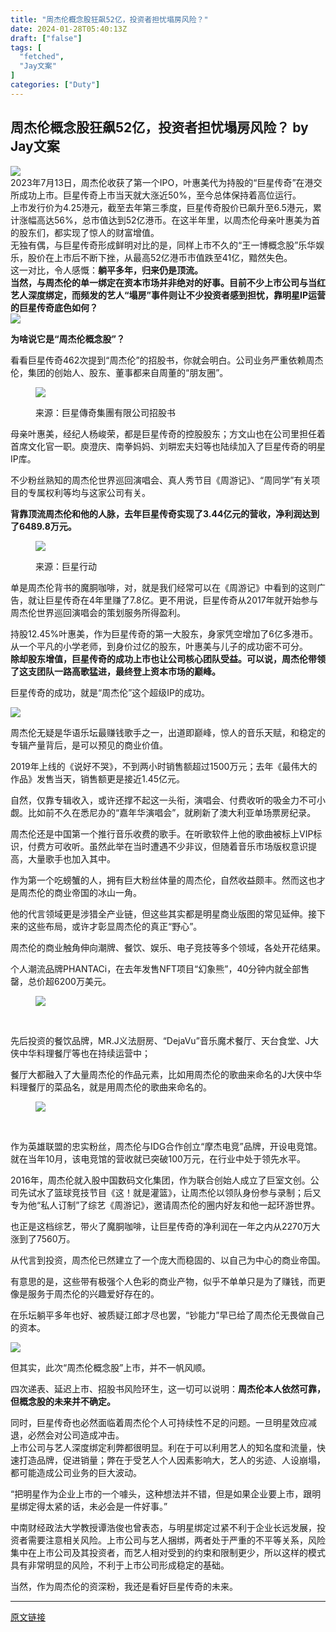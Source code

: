 ```yaml
---
title: "周杰伦概念股狂飙52亿，投资者担忧塌房风险？"
date: 2024-01-28T05:40:13Z
draft: ["false"]
tags: [
  "fetched",
  "Jay文案"
]
categories: ["Duty"]
---
```

周杰伦概念股狂飙52亿，投资者担忧塌房风险？ by Jay文案
------
<div><section><img data-croporisrc="https://mmbiz.qpic.cn/mmbiz_jpg/ZAXH1icLndgt4OLdicGvGsmibjFhS64aJ2u6HDDTo1x5QzNVRlqiam2EY3VGquStxf39obibuNWN6wAf5ibxxpg88v0Q/0?wx_fmt=jpeg" data-cropx1="0" data-cropx2="1245" data-cropy1="0" data-cropy2="1345.0446428571431" data-imgfileid="501791628" data-ratio="1.0796296296296297" data-src="https://mmbiz.qpic.cn/mmbiz_jpg/ZAXH1icLndgt4OLdicGvGsmibjFhS64aJ2uBOG9gLcHzibP8CU2d1cyFSqicxvibgpuCXaMEmFUckW1zP9icNdRtFu4Gw/640?wx_fmt=jpeg" data-type="jpeg" data-w="1080" src="https://mmbiz.qpic.cn/mmbiz_jpg/ZAXH1icLndgt4OLdicGvGsmibjFhS64aJ2uBOG9gLcHzibP8CU2d1cyFSqicxvibgpuCXaMEmFUckW1zP9icNdRtFu4Gw/640?wx_fmt=jpeg"></section><section><span>2023年7月13日，周杰伦收获了第一个IPO，叶惠美代为持股的“巨星传奇”在港交所成功上市。</span><span>巨星传奇上市当天就大涨近50%，至今总体保持着高位运行。</span></section><section><span>上市发行价为4.25港元，截至去年第三季度，巨星传奇股价已飙升至6.5港元，累计涨幅高达56%，总市值达到52亿港币。在这半年里，以周杰伦母亲叶惠美为首的股东们，都实现了惊人的财富增值。</span></section><section><span>无独有偶，与巨星传奇形成鲜明对比的是，同样上市不久的“王一博概念股”乐华娱乐，股价在上市后不断下挫，从最高52亿港币市值跌至41亿，黯然失色。</span></section><section><span>这一对比，令人感慨：</span><strong><span>躺平多年，归来仍是顶流。</span></strong></section><section><strong><span>当然，与周杰伦的单一绑定在资本市场并非绝对的好事。目前不少上市公司与当红艺人深度绑定，而频发的艺人“塌房”事件则让不少投资者感到担忧，靠明星IP运营的巨星传奇底色如何？</span></strong><span></span></section><section><img data-imgfileid="501791632" data-ratio="0.5851851851851851" data-s="300,640" data-src="https://mmbiz.qpic.cn/mmbiz_jpg/ZAXH1icLndgt4OLdicGvGsmibjFhS64aJ2u7bL1MAo9SyMyorAj7EBVfl334TJJSGibANQqhlAkULPww28q14xyvEw/640?wx_fmt=jpeg&amp;from=appmsg" data-type="jpeg" data-w="1080" src="https://mmbiz.qpic.cn/mmbiz_jpg/ZAXH1icLndgt4OLdicGvGsmibjFhS64aJ2u7bL1MAo9SyMyorAj7EBVfl334TJJSGibANQqhlAkULPww28q14xyvEw/640?wx_fmt=jpeg&amp;from=appmsg"></section><p data-pid="8B-wBWvl"><strong><span>为啥说它是“周杰伦概念股”？</span></strong><span></span></p><p data-pid="R7x-DZtQ"><span>看看巨星传奇462次提到“周杰伦”的招股书，你就会明白。公司</span><span>业务严重依</span><span>赖周杰伦，集团的创始人、股东、董事都来自周董的“朋友圈”。</span></p><figure data-size="normal"><p><img data-croporisrc="https://mmbiz.qlogo.cn/mmbiz_jpg/ZAXH1icLndgt4OLdicGvGsmibjFhS64aJ2uzeV0yaXSqWWP9n6icicjET4iaCGHDiaibnFhqeclf1w6hmTuxnKVnppGTrQ/0?wx_fmt=other&amp;from=appmsg" data-cropx1="0" data-cropx2="640" data-cropy1="0" data-cropy2="211.47826086956522" data-imgfileid="501791630" data-ratio="0.3296875" data-src="https://mmbiz.qpic.cn/mmbiz_jpg/ZAXH1icLndgt4OLdicGvGsmibjFhS64aJ2ux897utxVT6icofMz3J5XN1WPJYcBh4bVKEpibdWDoib6eKxZGfLUxzr7A/640?wx_fmt=jpeg" data-type="jpeg" data-w="640" src="https://mmbiz.qpic.cn/mmbiz_jpg/ZAXH1icLndgt4OLdicGvGsmibjFhS64aJ2ux897utxVT6icofMz3J5XN1WPJYcBh4bVKEpibdWDoib6eKxZGfLUxzr7A/640?wx_fmt=jpeg"></p><figcaption>来源：巨星傳奇集團有限公司招股书</figcaption></figure><p data-pid="YvXlnTve"><span>母亲叶惠美，经纪人杨峻荣，都是巨星传奇的控股股东；</span><span>方文山也在公司里担任着首席文化官一职。</span><span>庾澄庆、南拳妈妈、刘畊宏夫妇等也陆续加入了巨星传奇的明星IP库。</span></p><p data-pid="YvXlnTve"><span>不少粉丝熟知的周杰伦世界巡回演唱会、真人秀节目《周游记》、“周同学”有关项目的专属权利等均与这家公司有关。</span></p><p data-pid="Jv8Clo9Q"><strong><span>背靠顶流周杰伦和他的人脉，去年巨星传奇实现了3.44亿元的营收，净利润达到了6489.8万元。</span></strong></p><figure data-size="normal"><p><img data-croporisrc="https://mmbiz.qlogo.cn/mmbiz_jpg/ZAXH1icLndgt4OLdicGvGsmibjFhS64aJ2uZkzDPD6qAwdau6pNrEc9d0nNQicTxwortib3wlibH8HTEh9gyCRZzWIEg/0?wx_fmt=other&amp;from=appmsg" data-cropx1="0" data-cropx2="640" data-cropy1="0" data-cropy2="307.94202898550725" data-imgfileid="501791631" data-ratio="0.48125" data-src="https://mmbiz.qpic.cn/mmbiz_jpg/ZAXH1icLndgt4OLdicGvGsmibjFhS64aJ2urfJ20SuhSSyWicvHJfR8WcG8N5BzBM8NWxT6HmicDR2sqe65D34Klf1g/640?wx_fmt=jpeg" data-type="jpeg" data-w="640" src="https://mmbiz.qpic.cn/mmbiz_jpg/ZAXH1icLndgt4OLdicGvGsmibjFhS64aJ2urfJ20SuhSSyWicvHJfR8WcG8N5BzBM8NWxT6HmicDR2sqe65D34Klf1g/640?wx_fmt=jpeg"></p><figcaption>来源：巨星行动</figcaption></figure><p data-pid="gwfaP2Ep"><span>单是周杰伦背书的魔胴咖啡，对，就是我们经常可以在《周游记》中看到的这则广告，就让巨星传奇在4年里赚了7.8亿。</span><span>更不用说，巨星传奇从2017年就开始参与周杰伦世界巡回演唱会的策划服务所得盈利。</span></p><section><span>持股12.45%叶惠美，作为巨星传奇的第一大股东，身家凭空增加了6亿多港币。从一个平凡的小学老师，到身价过亿的股东，叶惠美与儿子的成功密不可分。</span></section><section><strong><span>除却股东增值，巨星传奇的成功上市也让公司核心团队受益。可以说，周杰伦带领了这支团队一路高歌猛进，最终登上资本市场的巅峰。</span></strong><span></span></section><p data-pid="1KVG2ynC"><span>巨星传奇的成功，就是“周杰伦”这个超级IP的成功。</span></p><section><span></span></section><section><span></span></section><section><img data-cropselx1="0" data-cropselx2="578" data-cropsely1="0" data-cropsely2="435" data-imgfileid="501791653" data-ratio="1" data-s="300,640" data-src="https://mmbiz.qpic.cn/mmbiz_jpg/No2GTEdB7LayHVQU4gqxSQXukjBONY8uibasI4egmtz6pvX7YxzfU2QibSib0Lm3BbtC4o0TGicwE34BdxeloZvZCA/640?wx_fmt=jpeg" data-type="jpeg" data-w="1080" src="https://mmbiz.qpic.cn/mmbiz_jpg/No2GTEdB7LayHVQU4gqxSQXukjBONY8uibasI4egmtz6pvX7YxzfU2QibSib0Lm3BbtC4o0TGicwE34BdxeloZvZCA/640?wx_fmt=jpeg"><span></span></section><p data-pid="dH_U2xkg"><span>周杰伦无疑是华语乐坛最赚钱歌手之一，出道即巅峰，惊人的音乐天赋，和稳定的专辑产量背后，是可以预见的商业价值。</span></p><p data-pid="dH_U2xkg"><span>2019年上线的《说好不哭》，不到两小时销售额超过1500万元；去年《最伟大的作品》发售当天，销售额更是接近1.45亿元。</span></p><p data-pid="dH_U2xkg"><span>自然，仅靠专辑收入，或许还撑不起这一头衔，演唱会、付费收听的吸金力不可小觑。比如前不久在悉尼办的“嘉年华演唱会”，就刷新了澳大利亚单场票房纪录。</span></p><p data-pid="dH_U2xkg"><span>周杰伦还是中国第一个推行音乐收费的歌手。在听歌软件上他的歌曲被标上VIP标识，付费方可收听。虽然此举在当时遭遇不少非议，但随着音乐市场版权意识提高，大量歌手也加入其中。</span></p><p data-pid="dH_U2xkg"><span>作为第一个吃螃蟹的人，拥有巨大粉丝体量的周杰伦，自然收益颇丰。然而这也才是周杰伦的商业帝国的冰山一角。</span></p><p data-pid="dH_U2xkg"><span>他的代言领域更是涉猎全产业链，但这些其实都是明星商业版图的常见延伸。接下来的这些布局，或许才彰显周杰伦的真正“野心”。</span></p><p data-pid="dH_U2xkg"><span>周杰伦的商业触角伸向潮牌、餐饮、娱乐、电子竞技等多个领域，各处开花结果。</span></p><p data-pid="dH_U2xkg"><span>个人潮流品牌PHANTACi，在去年发售NFT项目“幻象熊”，40分钟内就全部售罄，总价超6200万美元。</span></p><figure data-size="normal"><p><img data-croporisrc="https://mmbiz.qlogo.cn/mmbiz_jpg/ZAXH1icLndgt4OLdicGvGsmibjFhS64aJ2u2oObD95I1TX82iaHWmEAAvnjkFO73ic9qxKZfQNOz5tBFzKXNkw5ZOibA/0?wx_fmt=jpeg&amp;from=appmsg" data-cropx1="0" data-cropx2="640.0000000000001" data-cropy1="0" data-cropy2="503.3451957295373" data-imgfileid="501791651" data-ratio="0.784375" data-src="https://mmbiz.qpic.cn/mmbiz_jpg/ZAXH1icLndgt4OLdicGvGsmibjFhS64aJ2umbY0yvwSavHroeTMtn3iaZ9ibLxVUlFbTBFspCjVcwuRibmDS1KJACpWA/640?wx_fmt=jpeg" data-type="jpeg" data-w="640" src="https://mmbiz.qpic.cn/mmbiz_jpg/ZAXH1icLndgt4OLdicGvGsmibjFhS64aJ2umbY0yvwSavHroeTMtn3iaZ9ibLxVUlFbTBFspCjVcwuRibmDS1KJACpWA/640?wx_fmt=jpeg"></p><p><br></p></figure><p data-pid="Rsta0DCT"><span>先后投资的餐饮品牌，MR.J义法厨房、“DejaVu”音乐魔术餐厅、天台食堂、J大侠中华料理餐厅等也在持续运营中；</span></p><p data-pid="lQOlRlVu"><span>餐厅大都融入了大量周杰伦的作品元素，比如用周杰伦的歌曲来命名的J大侠中华料理餐厅的菜品名，就是用周杰伦的歌曲来命名的。</span></p><figure data-size="normal"><img data-croporisrc="https://mmbiz.qlogo.cn/mmbiz_jpg/ZAXH1icLndgt4OLdicGvGsmibjFhS64aJ2uJ0GYRjpbJ7icros6b8k50MfA2VHYr0jWrT02jUxbS6VkAFAlv87JN2Q/0?wx_fmt=other&amp;from=appmsg" data-cropx1="0" data-cropx2="640" data-cropy1="0" data-cropy2="299.49514563106794" data-imgfileid="501791644" data-ratio="0.4671875" data-src="https://mmbiz.qpic.cn/mmbiz_jpg/ZAXH1icLndgt4OLdicGvGsmibjFhS64aJ2uGmz6tmzleQQZo1W33vxgzDOUqqx3icoSF1TWd6bromrZtezfa9NegmQ/640?wx_fmt=jpeg" data-type="jpeg" data-w="640" src="https://mmbiz.qpic.cn/mmbiz_jpg/ZAXH1icLndgt4OLdicGvGsmibjFhS64aJ2uGmz6tmzleQQZo1W33vxgzDOUqqx3icoSF1TWd6bromrZtezfa9NegmQ/640?wx_fmt=jpeg"></figure><p data-pid="A7TfxS3A"><br></p><p data-pid="A7TfxS3A"><span>作为英雄联盟的忠实粉丝，周杰伦</span><span>与IDG合作创立“摩杰电竞”品牌，开设电竞馆。</span><span>就在当年10月，该电竞馆的营收就已突破100万元，在行业中处于领先水平。</span></p><p data-pid="LGFgiaAF"><span>2016年，周杰伦就入股中国数码文化集团，作为联合创始人成立了巨室文创。</span><span>公司先试水了篮球竞技节目《这！</span><span>就是灌篮》，让周杰伦以领队身份参与录制；</span><span>后又专为他“私人订制”了综艺《周游记》，邀请周杰伦的圈内好友和他一起环游世界。</span></p><p data-pid="a4V5lSHl"><span>也正是这档综艺，带火了魔胴咖啡，让巨星传奇的净利润在一年之内从2270万大涨到了7560万。</span></p><p data-pid="9tHPxQ6L"><span>从代言到投资，周杰伦已然建立了一个庞大而稳固的、以自己为中心的商业帝国。</span></p><p data-pid="bH3QbtMG"><span>有意思的是，这些带有极强个人色彩的商业产物，似乎不单单只是为了赚钱，而更像是服务于周杰伦的兴趣爱好存在的。</span></p><p data-pid="-8JvlTK-"><span>在乐坛躺平多年也好、被质疑江郎才尽也罢，“钞能力”早已给了周杰伦无畏做自己的资本。</span><span></span></p><section><img data-cropselx1="0" data-cropselx2="578" data-cropsely1="0" data-cropsely2="703" data-imgfileid="501791659" data-ratio="1.41484375" data-s="300,640" data-src="https://mmbiz.qpic.cn/mmbiz_jpg/No2GTEdB7LZQ0ExfhdRkpgSIxlql2uVsfCxAiaGhWzWnxJ8wibfueJv7Vybj2BJvZfW2EAnFR74MShhDia6sbVX3Q/640?wx_fmt=jpeg" data-type="jpeg" data-w="1280" src="https://mmbiz.qpic.cn/mmbiz_jpg/No2GTEdB7LZQ0ExfhdRkpgSIxlql2uVsfCxAiaGhWzWnxJ8wibfueJv7Vybj2BJvZfW2EAnFR74MShhDia6sbVX3Q/640?wx_fmt=jpeg"></section><p data-pid="cXrnkjtB"><span>但其实，此次“周杰伦概念股”上市，并不一帆风顺。</span></p><p data-pid="UK0IAntI"><span>四次递表、延迟上市、招股书风险环生，这一切可以说明：</span><strong><span>周杰伦本人依然可靠，但概念股的未来并不确定。</span></strong></p><section><span>同时，巨星传奇也必然面临着周杰伦个人可持续性不足的问题。一旦明星效应减退，必然会对公司造成冲击。</span><span></span></section><section><span>上市公司与艺人深度绑定利弊都很明显。</span><span>利在于可以利用艺人的知名度和流量，快速打造品牌，促进销量；</span><span>弊在于受艺人个人因素影响大，艺人的劣迹、人设崩塌，都可能造成公司业务的巨大波动。</span><br></section><p data-pid="TDgi8ZAy"><span>“把明星作为企业上市的一个噱头，这种想法并不错，但是如果企业要上市，跟明星绑定得太紧的话，未必会是一件好事。”</span></p><p data-pid="TDgi8ZAy"><span>中南财经政法大学教授谭浩俊也曾表态，与明星绑定过紧不利于企业长远发展，投资者需要注意相关风险。</span><span>上市公司与艺人捆绑，两者处于严重的不平等关系，风险集中在上市公司及其投资者，而艺人相对受到的约束和限制更少，所以这样的模式具有非常明显的风险，不利于上市公司形成稳定的基础。</span></p><p data-pid="TDgi8ZAy"><span>当然，作为周杰伦的资深粉，我还是看好巨星传奇的未来。</span></p><section><mp-common-profile data-pluginname="mpprofile" data-id="MjM5ODU3NTYxOA==" data-headimg="http://mmbiz.qpic.cn/mmbiz_png/ZAXH1icLndgsp8JHHtsk6tPktpibwVr0QiaBfEqqicNIQArCyQ6zj2lzLCgs51DgZ9Qs1FyAOI8sPkBIFwaSYXFoOQ/0?wx_fmt=png" data-nickname="公司法诉讼圈" data-alias="xiaozhouxiangxi" data-signature="公司法精英律师人才库，专注于公司法诉讼实务。" data-from="0"></mp-common-profile></section><p data-pid="TDgi8ZAy"><span></span></p><p><mp-style-type data-value="3"></mp-style-type></p></div>  
<hr>
<a href="https://mp.weixin.qq.com/s/ueKEWdF_1_01MOIG67qSpg",target="_blank" rel="noopener noreferrer">原文链接</a>
